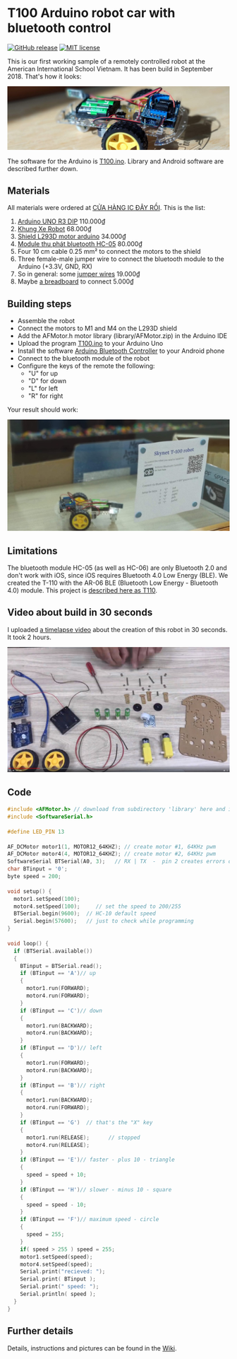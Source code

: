 # T100 Arduino robot car with bluetooth control

[![GitHub release](https://img.shields.io/github/release/kreier/T100.svg)](https://GitHub.com/kreier/T100/releases/)
[![MIT license](https://img.shields.io/github/license/kreier/T100?color=brightgreen)](https://kreier.mit-license.org/)

This is our first working sample of a remotely controlled robot at the American International School Vietnam. It has been build in September 2018. That's how it looks:

![Robot](panorama.jpg)

The software for the Arduino is [T100.ino](T100.ino). Library and Android software are described further down.

## Materials

All materials were ordered at [CỬA HÀNG IC ĐÂY RỒI](https://icdayroi.com/). This is the list:

1. [Arduino UNO R3 DIP](https://icdayroi.com/arduino-uno-r3-dip) 110.000₫
2. [Khung Xe Robot](https://icdayroi.com/khung-xe-robot) 68.000₫
3. [Shield L293D motor arduino](https://icdayroi.com/shield-l293d-motor-arduino) 34.000₫
4. [Module thu phát bluetooth HC-05](https://icdayroi.com/module-thu-phat-bluetooth-hc-05) 80.000₫
5. Four 10 cm cable 0.25 mm² to connect the motors to the shield
6. Three female-male jumper wire to connect the bluetooth module to the Arduino (+3.3V, GND, RX)
7. So in general: some [jumper wires](https://icdayroi.com/bo-day-cam-test-board-65-soi) 19.000₫
8. Maybe [a breadboard](https://icdayroi.com/testboard-mini-syb-170) to connect 5.000₫

## Building steps

* Assemble the robot
* Connect the motors to M1 and M4 on the L293D shield
* Add the AFMotor.h motor library (library/AFMotor.zip) in the Arduino IDE
* Upload the program [T100.ino](T100.ino) to your Arduino Uno
* Install the software [Arduino Bluetooth Controller](https://play.google.com/store/apps/details?id=com.satech.arduinocontroller) to your Android phone
* Connect to the bluetooth module of the robot
* Configure the keys of the remote the following:
  - "U" for up
  - "D" for down
  - "L" for left
  - "R" for right
  
Your result should work:

![Window view](window-view.jpg)

## Limitations

The bluetooth module HC-05 (as well as HC-06) are only Bluetooth 2.0 and don't work with iOS, since iOS requires Bluetooth 4.0 Low Energy (BLE). We created the T-110 with the AR-06 BLE (Bluetooth Low Energy - Bluetooth 4.0) module. This project is [described here as T110](../../../T110).

## Video about build in 30 seconds

I uploaded [a timelapse video](https://youtu.be/CzpAYpl62GI) about the creation of this robot in 30 seconds. It took 2 hours.

[![30 seconds](30seconds.jpg)](https://youtu.be/CzpAYpl62GI)

## Code


```cpp
#include <AFMotor.h> // download from subdirectory 'library' here and install zip file
#include <SoftwareSerial.h>

#define LED_PIN 13
 
AF_DCMotor motor1(1, MOTOR12_64KHZ); // create motor #1, 64KHz pwm
AF_DCMotor motor4(4, MOTOR12_64KHZ); // create motor #2, 64KHz pwm
SoftwareSerial BTSerial(A0, 3);   // RX | TX  -  pin 2 creates errors on my motor shield, analog pin is fine ...
char BTinput = '0';
byte speed = 200;

void setup() {
  motor1.setSpeed(100);
  motor4.setSpeed(100);     // set the speed to 200/255
  BTSerial.begin(9600);  // HC-10 default speed
  Serial.begin(57600);   // just to check while programming
}
 
void loop() {
  if (BTSerial.available()) 
  {
    BTinput = BTSerial.read();
    if (BTinput == 'A')// up
    {
      motor1.run(FORWARD);
      motor4.run(FORWARD);
    }
    if (BTinput == 'C')// down
    {
      motor1.run(BACKWARD);
      motor4.run(BACKWARD);
    }
    if (BTinput == 'D')// left
    {
      motor1.run(FORWARD);
      motor4.run(BACKWARD);
    }
    if (BTinput == 'B')// right
    {
      motor1.run(BACKWARD);
      motor4.run(FORWARD);
    }      
    if (BTinput == 'G')  // that's the "X" key
    {
      motor1.run(RELEASE);      // stopped
      motor4.run(RELEASE);
    }
    if (BTinput == 'E')// faster - plus 10 - triangle
    {
      speed = speed + 10;
    }
    if (BTinput == 'H')// slower - minus 10 - square
    {
      speed = speed - 10;
    } 
    if (BTinput == 'F')// maximum speed - circle
    {
      speed = 255;
    }
    if( speed > 255 ) speed = 255;
    motor1.setSpeed(speed);
    motor4.setSpeed(speed);
    Serial.print("recieved: ");
    Serial.print( BTinput );
    Serial.print(" speed: ");
    Serial.println( speed );
  }
}
```


## Further details

Details, instructions and pictures can be found in the [Wiki](https://github.com/kreier/T100/wiki). 
